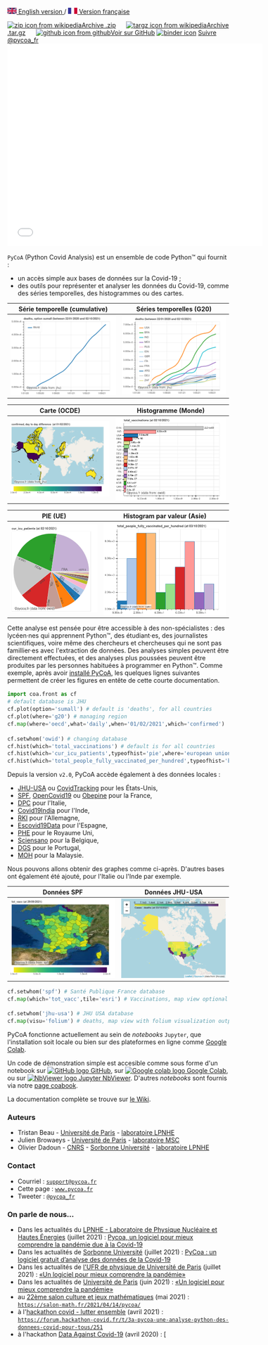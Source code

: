 [<img src="fig/UK.png" height="14px" alt="UK flag"> English  version ](http://www.pycoa.fr/index) / 
[ <img src="fig/FR.png" height="14px" alt="FR flag"> Version française ](http://www.pycoa.fr/index_FR) 

<section id="downloads" class="clearfix">
  <a href="https://github.com/coa-project/pycoa/archive/main.zip" id="download-zip" class="button" target=_blank><span><img src="https://upload.wikimedia.org/wikipedia/commons/9/9c/The_Unarchiver_zip.png" height="25px" align="bottom" alt="zip icon from wikipedia">Archive .zip</span></a>
  &nbsp;&nbsp;&nbsp;&nbsp;
  <a href="https://github.com/coa-project/pycoa/archive/main.tar.gz" id="download-tar-gz" class="button" target=_blank><span>
    <img src="https://upload.wikimedia.org/wikipedia/commons/e/e4/Tar_gz_archive_icon.svg" height="25px" align="bottom" alt="targz icon from wikipedia">Archive .tar.gz</span></a>
  &nbsp;&nbsp;&nbsp;&nbsp;
  <a href="https://github.com/coa-project/pycoa/tree/main" id="view-on-github" class="button" target=_blank><span><img src="https://github.githubassets.com/images/modules/logos_page/GitHub-Mark.png" height="25px" align="bottom" alt="github icon from github">Voir sur GitHub</span></a>
<a href="https://mybinder.org/v2/gh/coa-project/coadocker/HEAD" id="view-on-binder" class="button" target=_blank><span><img src="https://mybinder.org/badge_logo.svg" height="25px" align="bottom" alt="binder icon"></span></a>
<a href="https://twitter.com/pycoa_fr?ref_src=twsrc%5Etfw" class="twitter-follow-button" data-show-count="false">Suivre @pycoa_fr</a><script async src="https://platform.twitter.com/widgets.js" charset="utf-8"></script>
</section>

<center>
<iframe id="mobilehide" height="460" width="580" src="fig/pycoa_v2.10_mapFranceVariant.html" frameborder="0"></iframe>
</center>

`PyCoA` (Python Covid Analysis) est un ensemble de code Python™ qui fournit :
- un accès simple aux bases de données sur la Covid-19 ;
- des outils pour représenter et analyser les données du Covid-19, comme des séries temporelles, des histogrammes ou des cartes.

|Série temporelle (cumulative) | Séries temporelles (G20) |
|------------|-------------|
|<a href="fig/pycoa_v2.10_plot_sumall.html" target="_blank"><img src="fig/pycoa_v2.10_plot_sumall.png"></a>|<a href="fig/pycoa_v2.10_plot_g20.html" target="_blank"><img src="fig/pycoa_v2.10_plot_g20.png"></a>|

|Carte (OCDE) | Histogramme (Monde)| 
|------------|-------------|
|<a href="fig/pycoa_v2.10_plot_oecd.html" target="_blank"><img src="fig/pycoa_v2.10_plot_oecd.png"></a>|<a href="fig/pycoa_v2.10_hist_bycountry.html" target="_blank"><img src="fig/pycoa_v2.10_hist_bycountry.png"></a>|

|PIE (UE) | Histogram par valeur (Asie) |
|------------|-------------|
|<a href="fig/pycoa_v2.10_pie.html" target="_blank"><img src="fig/pycoa_v2.10_pie.png"></a>|<a href="fig/pycoa_v2.10_histval.html" target="_blank"><img src="fig/pycoa_v2.10_histval.png"></a>|


Cette analyse est pensée pour être accessible à des non-spécialistes : des lycéen·nes qui apprennent Python™, des étudiant·es, des journalistes scientifiques, voire même des chercheurs et chercheuses qui ne sont pas famillier·es avec l'extraction de données. Des analyses simples peuvent être directement effectuées, et des analyses plus poussées peuvent être produites par les personnes habituées à programmer en Python™. Comme exemple, après avoir <a href="https://github.com/coa-project/pycoa/wiki/FR:Install" target=_blank>installé PyCoA</a>, les quelques lignes suivantes permettent de créer les figures en entête de cette courte documentation.

```python
import coa.front as cf
# default database is JHU
cf.plot(option='sumall') # default is 'deaths', for all countries
cf.plot(where='g20') # managing region
cf.map(where='oecd',what='daily',when='01/02/2021',which='confirmed')

cf.setwhom('owid') # changing database
cf.hist(which='total_vaccinations') # default is for all countries
cf.hist(which='cur_icu_patients',typeofhist='pie',where='european union')
cf.hist(which='total_people_fully_vaccinated_per_hundred',typeofhist='byvalue',where='asia')
```
Depuis la version `v2.0`, PyCoA accède également à des données locales :
- [JHU-USA](https://coronavirus.jhu.edu/) ou [CovidTracking](https://covidtracking.com) pour les États-Unis, 
- [SPF](https://www.santepubliquefrance.fr/dossiers/coronavirus-covid-19), [OpenCovid19](https://github.com/opencovid19-fr) ou [Obepine](https://www.reseau-obepine.fr/donnees-ouvertes/) pour la France,
- [DPC](https://github.com/pcm-dpc/COVID-19) pour l'Italie,
- [Covid19India](https://api.covid19india.org) pour l'Inde,
- [RKI](https://github.com/jgehrcke/covid-19-germany-gae) pour l'Allemagne,
- [Escovid19Data](https://github.com/montera34/escovid19data) pour l'Espagne,
- [PHE](https://api.coronavirus.data.gov.uk) pour le Royaume Uni,
- [Sciensano](https://epistat.sciensano.be) pour la Belgique,
- [DGS](https://github.com/dssg-pt/covid19pt-data) pour le Portugal,
- [MOH](https://github.com/MoH-Malaysia) pour la Malaysie.

Nous pouvons allons obtenir des graphes comme ci-après. D'autres bases ont également été ajouté, pour l'Italie ou l'Inde par exemple.

|Données SPF | Données JHU-USA |
|------------|-------------|
|<a href="fig/pycoa_v2.10_spf.html" target="_blank"><img src="fig/pycoa_v2.10_spf.png" width=504></a>|<a href="fig/pycoa_v2.10_jhu-usafolium.html" target="_blank"><img src="fig/pycoa_v2.10_jhu-usafolium.png" width=504></a>|

```python
cf.setwhom('spf') # Santé Publique France database
cf.map(which='tot_vacc',tile='esri') # Vaccinations, map view optional tile 

cf.setwhom('jhu-usa') # JHU USA database
cf.map(visu='folium') # deaths, map view with folium visualization output
```

PyCoA fonctionne actuellement au sein de _notebooks_ `Jupyter`, que l'installation soit locale ou bien sur des plateformes en ligne comme <a href="https://colab.research.google.com/" target=_blank>Google Colab</a>.

Un code de démonstration simple est accesible comme sous forme d'un notebook sur <a href="https://github.com/coa-project/coabook/blob/master/demo_pycoa.ipynb" target=_blank ><img src="https://github.githubassets.com/images/modules/logos_page/GitHub-Mark.png" height="20" alt="GitHub logo" /> GitHub</a>, sur <a href="https://colab.research.google.com/github/coa-project/coabook/blob/master/demo_pycoa.ipynb" target=_blank ><img src="https://colab.research.google.com/img/colab_favicon_256px.png" height="20" alt="Google colab logo" /> Google Colab</a>, ou sur <a href="https://nbviewer.jupyter.org/github/coa-project/coabook/blob/master/demo_pycoa.ipynb" target=_blank ><img src="https://nbviewer.jupyter.org/static/img/nav_logo.svg" height="20" alt="NbViewer logo" /> Jupyter NbViewer</a>. D'autres _notebooks_ sont fournis via notre <a href="https://github.com/coa-project/coabook/blob/master/README.md" target=_blank >page coabook</a>.

La documentation complète se trouve sur <a href="https://github.com/coa-project/pycoa/wiki/FR:Home" target=_blank>le Wiki</a>.

### Auteurs

* Tristan Beau - [Université de Paris](http://u-paris.fr) - [laboratoire LPNHE](http://lpnhe.in2p3.fr/)
* Julien Browaeys - [Université de Paris](http://u-paris.fr) - [laboratoire MSC](http://www.msc.univ-paris-diderot.fr/)
* Olivier Dadoun - [CNRS](http://cnrs.fr) - [Sorbonne Université](https://www.sorbonne-universite.fr/) - [laboratoire LPNHE](http://lpnhe.in2p3.fr/)

### Contact
* Courriel : [`support@pycoa.fr`](mailto:support@pycoa.fr)
* Cette page : [`www.pycoa.fr`](http://www.pycoa.fr/index_FR)
* Tweeter : [`@pycoa_fr`](https://twitter.com/pycoa_fr)

### On parle de nous…
* Dans les actualités du [LPNHE - Laboratoire de Physique Nucléaire et Hautes Énergies](https://lpnhe.in2p3.fr/) (juillet 2021) : [Pycoa, un logiciel pour mieux comprendre la pandémie due à la Covid-19 ](https://lpnhe.in2p3.fr/spip.php?article1596)
* Dans les actualités de [Sorbonne Université](https://www.sorbonne-universite.fr) (juillet 2021) : [PyCoa : un logiciel gratuit d’analyse des données de la Covid-19](https://www.sorbonne-universite.fr/actualites/pycoa-un-logiciel-gratuit-danalyse-des-donnees-de-la-covid-19)
* Dans les actualités de [l'UFR de physique de Université de Paris](https://physique.u-paris.fr) (juillet 2021) : [«Un logiciel pour mieux comprendre la pandémie»](https://physique.u-paris.fr/actualites/un-logiciel-pycoa-pour-mieux-comprendre-la-pandemie)
* Dans les actualités de [Université de Paris](http://u-paris.fr) (juin 2021) : [«Un logiciel pour mieux comprendre la pandémie»](https://u-paris.fr/un-logiciel-pour-mieux-comprendre-la-pandemie/)
* au [22ème salon culture et jeux mathématiques](https://salon-math.fr) (mai 2021) : [`https://salon-math.fr/2021/04/14/pycoa/`](https://salon-math.fr/2021/04/14/pycoa/)
* à l'[hackathon covid - lutter ensemble](https://hackathon-covid.fr) (avril 2021) : [`https://forum.hackathon-covid.fr/t/3a-pycoa-une-analyse-python-des-donnees-covid-pour-tous/251`](https://forum.hackathon-covid.fr/t/3a-pycoa-une-analyse-python-des-donnees-covid-pour-tous/251)
* à l'hackathon [Data Against Covid-19](https://ultrahack.org/covid-19datahack) (avril 2020) : [
